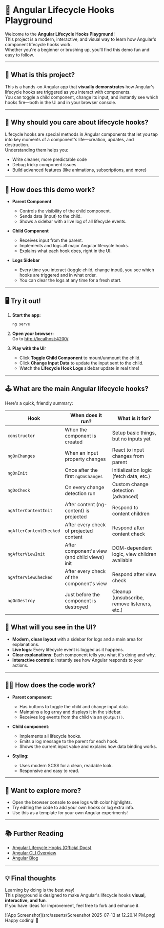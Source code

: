 # 🔄 Angular Lifecycle Hooks Playground

Welcome to the **Angular Lifecycle Hooks Playground**!  
This project is a modern, interactive, and visual way to learn how Angular's component lifecycle hooks work.  
Whether you're a beginner or brushing up, you'll find this demo fun and easy to follow.

---

## 🚀 What is this project?

This is a hands-on Angular app that **visually demonstrates** how Angular's lifecycle hooks are triggered as you interact with components.  
You can toggle a child component, change its input, and instantly see which hooks fire—both in the UI and in your browser console.

---

## 🎯 Why should you care about lifecycle hooks?

Lifecycle hooks are special methods in Angular components that let you tap into key moments of a component's life—creation, updates, and destruction.  
Understanding them helps you:

- Write cleaner, more predictable code
- Debug tricky component issues
- Build advanced features (like animations, subscriptions, and more)

---

## 🧩 How does this demo work?

- **Parent Component**  
  - Controls the visibility of the child component.
  - Sends data (input) to the child.
  - Shows a sidebar with a live log of all lifecycle events.

- **Child Component**  
  - Receives input from the parent.
  - Implements and logs all major Angular lifecycle hooks.
  - Explains what each hook does, right in the UI.

- **Logs Sidebar**  
  - Every time you interact (toggle child, change input), you see which hooks are triggered and in what order.
  - You can clear the logs at any time for a fresh start.

---

## 🖥️ Try it out!

1. **Start the app:**
   ```bash
   ng serve
   ```
2. **Open your browser:**  
   Go to [http://localhost:4200/](http://localhost:4200/)

3. **Play with the UI:**
   - Click **Toggle Child Component** to mount/unmount the child.
   - Click **Change Input Data** to update the input sent to the child.
   - Watch the **Lifecycle Hook Logs** sidebar update in real time!

---

## 🕹️ What are the main Angular lifecycle hooks?

Here's a quick, friendly summary:

| Hook                   | When does it run?                                 | What is it for?                                 |
|------------------------|---------------------------------------------------|-------------------------------------------------|
| `constructor`          | When the component is created                     | Setup basic things, but no inputs yet           |
| `ngOnChanges`          | When an input property changes                    | React to input changes from parent              |
| `ngOnInit`             | Once after the first `ngOnChanges`                | Initialization logic (fetch data, etc.)         |
| `ngDoCheck`            | On every change detection run                     | Custom change detection (advanced)              |
| `ngAfterContentInit`   | After content (ng-content) is projected           | Respond to content children                     |
| `ngAfterContentChecked`| After every check of projected content            | Respond after content check                     |
| `ngAfterViewInit`      | After component's view (and child views) init     | DOM-dependent logic, view children available    |
| `ngAfterViewChecked`   | After every check of the component's view         | Respond after view check                        |
| `ngOnDestroy`          | Just before the component is destroyed            | Cleanup (unsubscribe, remove listeners, etc.)   |


## 👀 What will you see in the UI?

- **Modern, clean layout** with a sidebar for logs and a main area for explanations.
- **Live logs**: Every lifecycle event is logged as it happens.
- **Clear explanations**: Each component tells you what it's doing and why.
- **Interactive controls**: Instantly see how Angular responds to your actions.

---

## 🧑‍💻 How does the code work?

- **Parent component**:
  - Has buttons to toggle the child and change input data.
  - Maintains a log array and displays it in the sidebar.
  - Receives log events from the child via an `@Output()`.

- **Child component**:
  - Implements all lifecycle hooks.
  - Emits a log message to the parent for each hook.
  - Shows the current input value and explains how data binding works.

- **Styling**:
  - Uses modern SCSS for a clean, readable look.
  - Responsive and easy to read.

---

## 📝 Want to explore more?

- Open the browser console to see logs with color highlights.
- Try editing the code to add your own hooks or log extra info.
- Use this as a template for your own Angular experiments!

---

## 📚 Further Reading

- [Angular Lifecycle Hooks (Official Docs)](https://angular.dev/reference/lifecycle-hooks)
- [Angular CLI Overview](https://angular.dev/tools/cli)
- [Angular Blog](https://blog.angular.io/)

---

## 💡 Final thoughts

Learning by doing is the best way!  
This playground is designed to make Angular's lifecycle hooks **visual, interactive, and fun**.  
If you have ideas for improvement, feel free to fork and enhance it.

![App Screenshot](src/asserts/Screenshot 2025-07-13 at 12.20.14 PM.png)
Happy coding! 🚀
